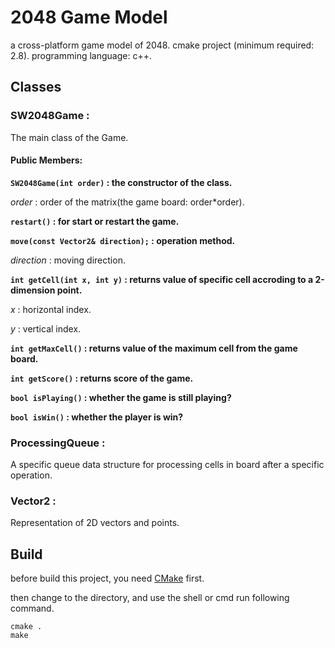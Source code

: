 # 2048 Game Model
a cross-platform game model of 2048.
cmake project (minimum required: 2.8). 
programming language: c++.

## Classes
### SW2048Game : 
The main class of the Game.
#### Public Members:
**`SW2048Game(int order)` : the constructor of the class.**

*order* : order of the matrix(the game board: order*order).

**`restart()` : for start or restart the game.**

**`move(const Vector2& direction);` : operation method.**

*direction* : moving direction.

**`int getCell(int x, int y)` : returns value of specific cell accroding to a 2-dimension point.**

*x* : horizontal index.

*y* : vertical index.

**`int getMaxCell()` : returns value of the maximum cell from the game board.**

**`int getScore()` : returns score of the game.**

**`bool isPlaying()` : whether the game is still playing?**

**`bool isWin()` : whether the player is win?**

### ProcessingQueue : 
A specific queue data structure for processing cells in board after a specific operation.

### Vector2 : 
Representation of 2D vectors and points.


## Build
before build this project, you need [CMake](https://cmake.org/) first.

then change to the directory, and use the shell or cmd run following command.

```
cmake .
make
```
